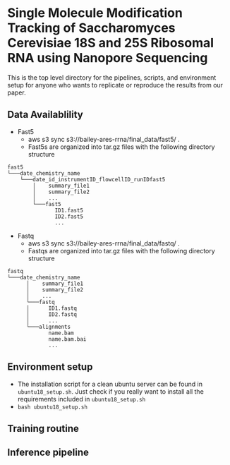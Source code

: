 # Single Molecule Modification Tracking of Saccharomyces Cerevisiae 18S and 25S Ribosomal RNA using Nanopore Sequencing

This is the top level directory for the pipelines, scripts, and environment setup for anyone who wants to
replicate or reproduce the results from our paper.

## Data Availablility

* Fast5
    * aws s3 sync s3://bailey-ares-rrna/final_data/fast5/ .
    * Fast5s are organized into tar.gz files with the following directory structure
```
fast5
└───date_chemistry_name
    └───date_id_instrumentID_flowcellID_runIDfast5
        │    summary_file1
        │    summary_file2
        │    ...
        └───fast5
               ID1.fast5
               ID2.fast5
               ...
```

* Fastq
    * aws s3 sync s3://bailey-ares-rrna/final_data/fastq/ .
    * Fastqs are organized into tar.gz files with the following directory structure
```
fastq
└───date_chemistry_name
      │    summary_file1
      │    summary_file2
      │    ...
      └───fastq
      │      ID1.fastq
      │      ID2.fastq
      │      ...
      └───alignments
             name.bam
             name.bam.bai
             ...

```

## Environment setup
* The installation script for a clean ubuntu server can be found in `ubuntu18_setup.sh`. Just check if you really want to install
  all the requirements included in `ubuntu18_setup.sh`
* `bash ubuntu18_setup.sh`

## Training routine


## Inference pipeline

